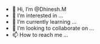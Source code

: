- 👋 Hi, I’m @Dhinesh.M
- 👀 I’m interested in ...
- 🌱 I’m currently learning ...
- 💞️ I’m looking to collaborate on ...
- 📫 How to reach me ...

<!---
Dhinesh M/Dhinesh M is a ✨ special ✨ repository because its `README.md` (this file) appears on your GitHub profile.
You can click the Preview link to take a look at your changes.
--->
